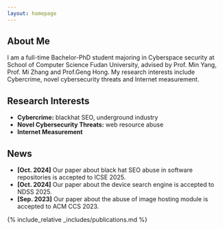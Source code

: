 ```yaml
---
layout: homepage
---
```


## About Me

I am a full-time Bachelor-PhD student majoring in Cyberspace security at School of Computer Science Fudan University, advised by Prof. Min Yang, Prof. Mi Zhang and Prof.Geng Hong. My research interests include Cybercrime, novel cybersecurity threats and Internet measurement.

## Research Interests

- **Cybercrime:** blackhat SEO, underground industry
- **Novel Cybersecurity Threats:** web resource abuse
- **Internet Measurement** 

## News

- **[Oct. 2024]** Our paper about black hat SEO abuse in software repositories is accepted to ICSE 2025.
- **[Oct. 2024]** Our paper about the device search engine is accepted to NDSS 2025.
- **[Sep. 2023]** Our paper about the abuse of image hosting module is accepted to ACM CCS 2023.


{% include_relative _includes/publications.md %}

<!-- {% include_relative _includes/services.md %} -->
